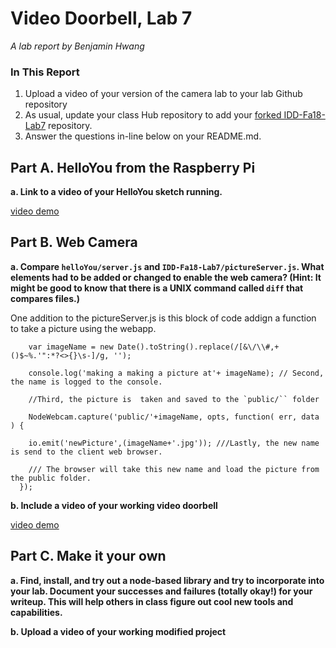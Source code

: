 # Video Doorbell, Lab 7

*A lab report by Benjamin Hwang*

### In This Report

1. Upload a video of your version of the camera lab to your lab Github repository
1. As usual, update your class Hub repository to add your [forked IDD-Fa18-Lab7](/FAR-Lab/IDD-Fa18-Lab7) repository.
1. Answer the questions in-line below on your README.md.

## Part A. HelloYou from the Raspberry Pi

**a. Link to a video of your HelloYou sketch running.**

[video demo](https://youtu.be/pxTsOFqgu90)

## Part B. Web Camera

**a. Compare `helloYou/server.js` and `IDD-Fa18-Lab7/pictureServer.js`. What elements had to be added or changed to enable the web camera? (Hint: It might be good to know that there is a UNIX command called `diff` that compares files.)**

One addition to the pictureServer.js is this block of code addign a function to take a picture using the webapp.

``` socket.on('takePicture', function() {
    var imageName = new Date().toString().replace(/[&\/\\#,+()$~%.'":*?<>{}\s-]/g, '');

    console.log('making a making a picture at'+ imageName); // Second, the name is logged to the console.

    //Third, the picture is  taken and saved to the `public/`` folder
    
    NodeWebcam.capture('public/'+imageName, opts, function( err, data ) {
    
    io.emit('newPicture',(imageName+'.jpg')); ///Lastly, the new name is send to the client web browser.
    
    /// The browser will take this new name and load the picture from the public folder.
  }); 
 ```

**b. Include a video of your working video doorbell**

[video demo](https://youtu.be/1wY_D3BFyk8)

## Part C. Make it your own

**a. Find, install, and try out a node-based library and try to incorporate into your lab. Document your successes and failures (totally okay!) for your writeup. This will help others in class figure out cool new tools and capabilities.**

**b. Upload a video of your working modified project**
